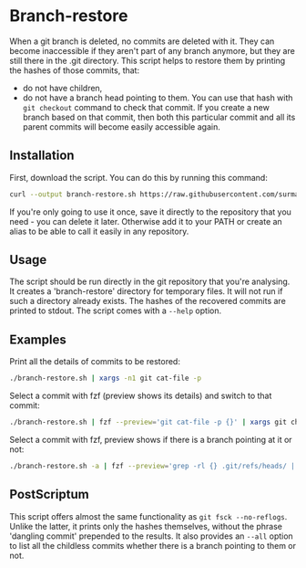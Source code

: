 # Branch-restore
When a git branch is deleted, no commits are deleted with it. They can become inaccessible if they aren't part of any branch anymore, but they are still there in the .git directory. This script helps to restore them by printing the hashes of those commits, that:
- do not have children,
- do not have a branch head pointing to them.
You can use that hash with `git checkout` command to check that commit. If you create a new branch based on that commit, then both this particular commit and all its parent commits will become easily accessible again.

## Installation
First, download the script. You can do this by running this command:
```bash
curl --output branch-restore.sh https://raw.githubusercontent.com/surmavagit/branch-restore/refs/heads/main/branch-restore.sh
```
If you're only going to use it once, save it directly to the repository that you need - you can delete it later.
Otherwise add it to your PATH or create an alias to be able to call it easily in any repository.

## Usage
The script should be run directly in the git repository that you're analysing.
It creates a 'branch-restore' directory for temporary files. It will not run if such a directory already exists.
The hashes of the recovered commits are printed to stdout.
The script comes with a `--help` option.

## Examples
Print all the details of commits to be restored:
```bash
./branch-restore.sh | xargs -n1 git cat-file -p
```

Select a commit with fzf (preview shows its details) and switch to that commit:
```bash
./branch-restore.sh | fzf --preview='git cat-file -p {}' | xargs git checkout
```

Select a commit with fzf, preview shows if there is a branch pointing at it or not:
```bash
./branch-restore.sh -a | fzf --preview='grep -rl {} .git/refs/heads/ | xargs basename 2>/dev/null || echo no branch'
```

## PostScriptum
This script offers almost the same functionality as `git fsck --no-reflogs`. Unlike the latter, it prints only the hashes themselves, without the phrase 'dangling commit' prepended to the results. It also provides an `--all` option to list all the childless commits whether there is a branch pointing to them or not.
